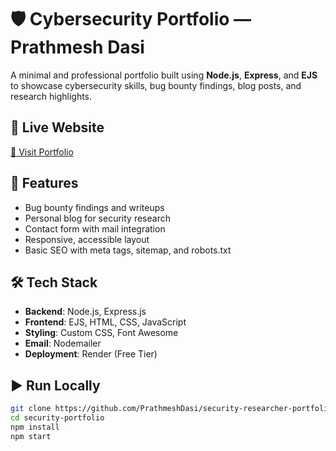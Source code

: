 # 🛡️ Cybersecurity Portfolio — Prathmesh Dasi

A minimal and professional portfolio built using **Node.js**, **Express**, and **EJS** to showcase cybersecurity skills, bug bounty findings, blog posts, and research highlights.

## 🚀 Live Website

[🔗 Visit Portfolio](https://security-portfolio-i29p.onrender.com)

## 📁 Features

- Bug bounty findings and writeups
- Personal blog for security research
- Contact form with mail integration
- Responsive, accessible layout
- Basic SEO with meta tags, sitemap, and robots.txt

## 🛠️ Tech Stack

- **Backend**: Node.js, Express.js
- **Frontend**: EJS, HTML, CSS, JavaScript
- **Styling**: Custom CSS, Font Awesome
- **Email**: Nodemailer
- **Deployment**: Render (Free Tier)

## ▶️ Run Locally

```bash
git clone https://github.com/PrathmeshDasi/security-researcher-portfolio.git
cd security-portfolio
npm install
npm start

